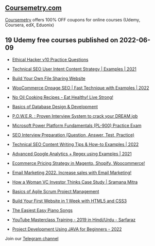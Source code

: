 ## [**Coursemetry.com**](https://coursemetry.com/)

[Coursemetry](https://coursemetry.com/) offers 100% OFF coupons for online courses (Udemy, Coursera, edX, Eduonix)

## **19 Udemy free courses published on 2022-06-09**

* [Ethical Hacker v10 Practice Questions](https://coursemetry.com/ethical-hacker-v10-practice-questions/)

* [Technical SEO User Intent Content Strategy | Examples | 2021](https://coursemetry.com/technical-seo-user-intent-content-strategy-examples-2021/)

* [Build Your Own File Sharing Website](https://coursemetry.com/build-your-own-file-sharing-website/)

* [WooCommerce Onpage SEO | Fast Technique with Examples | 2022](https://coursemetry.com/woocommerce-onpage-seo-fast-technique-with-examples-2022/)

* [No Oil Cooking Recipes - Eat Healthy! Live Strong!](https://coursemetry.com/no-oil-cooking-recipes-eat-healthy-live-strong/)

* [Basics of Database Design & Development](https://coursemetry.com/basics-of-database-design-development/)

* [P.O.W.E.R. : Proven Interview System to crack your DREAM job](https://coursemetry.com/p-o-w-e-r-proven-interview-system-to-crack-your-dream-job/)

* [Microsoft Power Platform Fundamentals (PL-900) Practice Exam](https://coursemetry.com/microsoft-power-platform-fundamentals-pl-900-practice-exam-2/)

* [SEO Interview Preparation (Question, Answer, Test, Practice)](https://coursemetry.com/seo-interview-preparation-question-answer-test-practice/)

* [Technical SEO Content Writing Tips & How-to Examples | 2022](https://coursemetry.com/technical-seo-content-writing-tips-how-to-examples-2022/)

* [Advanced Google Analytics + Regex using Examples  | 2021](https://coursemetry.com/advanced-google-analytics-regex-using-examples-2021/)

* [Ecommerce Pricing Strategy in Magento, Shopify, Woocommerce!](https://coursemetry.com/ecommerce-pricing-strategy-in-magento-shopify-woocommerce/)

* [Email Marketing 2022. Increase sales with Email Marketing!](https://coursemetry.com/email-marketing-2022-increase-sales-with-email-marketing/)

* [How a Woman VC Investor Thinks Case Study | Sramana Mitra](https://coursemetry.com/how-a-woman-vc-investor-thinks-case-study-sramana-mitra/)

* [Basics of Agile Scrum Project Management](https://coursemetry.com/basics-of-agile-scrum-project-management/)

* [Build Your First Website in 1 Week with HTML5 and CSS3](https://coursemetry.com/build-your-first-website-in-1-week-with-html5-and-css3/)

* [The Easiest Easy Piano Songs](https://coursemetry.com/the-easiest-easy-piano-songs/)

* [YouTube Masterclass Training - 2019 in Hindi/Urdu - Sarfaraz](https://coursemetry.com/youtube-masterclass-training-2019-in-hindi-urdu-sarfaraz/)

* [Project Development Using JAVA for Beginners - 2022](https://coursemetry.com/project-development-using-java-for-beginners-2022/)


Join our [Telegram channel](https://t.me/coursemetry)